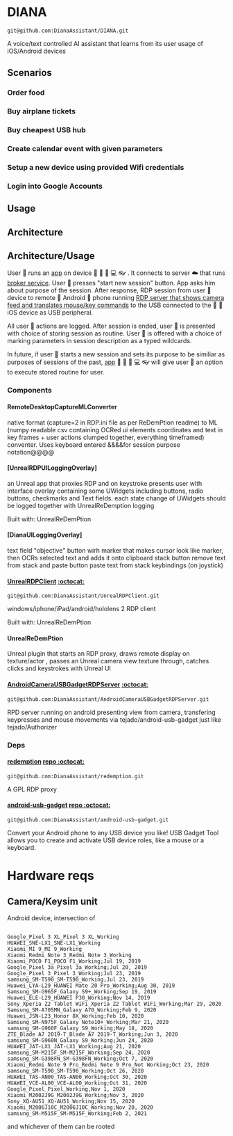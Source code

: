 # DIANA
`git@github.com:DianaAssistant/DIANA.git`

A voice/text controlled AI assistant that learns from its user usage of iOS/Android devices

## Scenarios

### Order food

### Buy airplane tickets

### Buy cheapest USB hub

### Create calendar event with given parameters

### Setup a new device using provided Wifi credentials

### Login into Google Accounts

## Usage

## Architecture

## Architecture/Usage

User :older_woman: runs an [app](#UnrealRDPClient) on device :robot: :apple: :iphone: :computer: :eyeglasses: . It connects to server :cloud: that runs [broker service](#PurposeRemoteDesktopSessionWebBroker). User :older_woman:  presses "start new session" button. App asks him about purpose of the session. After response, RDP session from user :older_woman: device to remote :robot: Android :iphone:  phone running [RDP server that shows camera feed and translates mouse/key commands](#AndroidCameraUSBGadgetRDPServer) to the USB connected to the :apple: :iphone: iOS device as USB peripheral.


All user :older_woman: actions are logged.   After session is ended, user :older_woman: is presented with choice of storing session as routine. User :older_woman: is offered with a choice of marking parameters in session description as a typed wildcards.

In future, if user :older_woman: starts a new session and sets its purpose to be similiar as purposes of sessions of the past, [app](#UnrealRDPClient)  :robot: :apple: :iphone: :computer: :eyeglasses: will give user :older_woman: an option to execute stored routine for user.


### Components

#### RemoteDesktopCaptureMLConverter

native format (capture=2 in RDP.ini file as per ReDemPtion readme) to ML (numpy readable csv containing OCRed ui elements coordinates and text in key frames + user actions clumped together, everything timeframed) conventer. Uses keyboard entered &&&&for session purpose notation@@@@

#### [UnrealRDPUILoggingOverlay]

an Unreal app that proxies RDP and on keystroke presents user with interface overlay containing some UWidgets including buttons, radio buttons, checkmarks and Text fields. each state change of UWidgets should be logged together with UnrealReDemption logging 

Built with: UnrealReDemPtion

#### [DianaUILoggingOverlay]

text field "objective" 
button wirh marker that makes cursor look like marker, then OCRs selected text and adds it onto clipboard stack
button remove text from stack and paste
button paste text from stack
keybindings (on joystick)


#### [UnrealRDPClient](https://github.com/DianaAssistant/UnrealRDPClient) [ :octocat:](x-github-client://openRepo/https://github.com/DianaAssistant/UnrealRDPClient)
`git@github.com:DianaAssistant/UnrealRDPClient.git`


windows/iphone/iPad/android/hololens 2 RDP client

Built with: UnrealReDemPtion

#### UnrealReDemPtion
Unreal plugin that starts an RDP proxy, draws remote display on texture/actor , passes an Unreal camera view texture through, catches clicks and keystrokes with Unreal UI



#### [AndroidCameraUSBGadgetRDPServer](https://github.com/DianaAssistant/AndroidCameraUSBGadgetRDPServer) [ :octocat:](x-github-client://openRepo/https://github.com/DianaAssistant/AndroidCameraUSBGadgetRDPServer)
`git@github.com:DianaAssistant/AndroidCameraUSBGadgetRDPServer.git`


RPD server running on android presenting view from camera, transfering keypresses and mouse movements via tejado/android-usb-gadget just like tejado/Authorizer

### Deps



#### [redemption](https://github.com/DianaAssistant/redemption) [repo :octocat:](x-github-client://openRepo/https://github.com/DianaAssistant/redemption)
`git@github.com:DianaAssistant/redemption.git`


A GPL RDP proxy

#### [android-usb-gadget](https://github.com/DianaAssistant/android-usb-gadget) [repo :octocat:](x-github-client://openRepo/https://github.com/DianaAssistant/android-usb-gadget)
`git@github.com:DianaAssistant/android-usb-gadget.git`


Convert your Android phone to any USB device you like! USB Gadget Tool allows you to create and activate USB device roles, like a mouse or a keyboard.


# Hardware reqs

## Camera/Keysim unit

Android device, intersection of 

```

Google_Pixel 3 XL_Pixel 3 XL_Working
HUAWEI_SNE-LX1_SNE-LX1_Working
Xiaomi_MI 9_MI 9_Working
Xiaomi_Redmi Note 3_Redmi Note 3_Working
Xiaomi_POCO F1_POCO F1_Working;Jul 19, 2019
Google_Pixel 3a_Pixel 3a_Working;Jul 20, 2019
Google_Pixel 3_Pixel 3_Working;Jul 23, 2019
samsung_SM-T590_SM-T590_Working;Jul 23, 2019
Huawei_LYA-L29_HUAWEI Mate 20 Pro_Working;Aug 30, 2019
Samsung_SM-G965F_Galaxy S9+_Working;Sep 19, 2019
Huawei_ELE-L29_HUAWEI P30_Working;Nov 14, 2019
Sony_Xperia Z2 Tablet WiFi_Xperia Z2 Tablet WiFi_Working;Mar 29, 2020
Samsung_SM-A705MN_Galaxy A70_Working;Feb 9, 2020
Huawei_JSN-L23_Honor 8X_Working;Feb 10, 2020
Samsung_SM-N975F_Galaxy Note10+_Working;Mar 21, 2020
samsung_SM-G960F_Galaxy S9_Working;May 18, 2020
ZTE_Blade A7 2019-T_Blade A7 2019-T_Working;Jun 3, 2020
samsung_SM-G960N_Galaxy S9_Working;Jun 24, 2020
HUAWEI_JAT-LX1_JAT-LX1_Working;Aug 21, 2020
samsung_SM-M215F_SM-M215F_Working;Sep 24, 2020
samsung_SM-G398FN_SM-G398FN_Working;Oct 7, 2020
Xiaomi_Redmi Note 9 Pro_Redmi Note 9 Pro_Not Working;Oct 23, 2020
samsung_SM-T590_SM-T590_Working;Oct 26, 2020
HUAWEI_TAS-AN00_TAS-AN00_Working;Oct 30, 2020
HUAWEI_VCE-AL00_VCE-AL00_Working;Oct 31, 2020
Google_Pixel_Pixel_Working,Nov 1, 2020
Xiaomi_M2002J9G_M2002J9G_Working;Nov 3, 2020
Sony_XQ-AU51_XQ-AU51_Working;Nov 15, 2020
Xiaomi_M2006J10C_M2006J10C_Working;Nov 20, 2020
samsung_SM-M515F_SM-M515F_Working;Feb 2, 2021
```

and whichever of them can be rooted




























